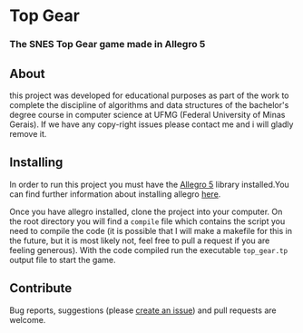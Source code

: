 # Top Gear
### The SNES Top Gear game made in Allegro 5

## About
this project was developed for educational purposes as part of the work to complete the discipline of algorithms and data structures of the bachelor's degree course in computer science at UFMG (Federal University of Minas Gerais). If we have any copy-right issues please contact me and i will gladly remove it.

## Installing
In order to run this project you must have the [Allegro 5](https://liballeg.org/) library installed.You can find further information about installing allegro [here](https://wiki.allegro.cc/index.php?title=Getting_Started).

Once you have allegro installed, clone the project into your computer. On the root directory you will find a ```compile``` file which contains the script you need to compile the code (it is possible that I will make a makefile for this in the future, but it is most likely not, feel free to pull a request if you are feeling generous). With the code compiled run the executable ```top_gear.tp``` output file to start the game.

## Contribute
Bug reports, suggestions (please [create an issue](https://github.com/LuizPPA/TopGear/issues/new)) and pull requests are welcome.
